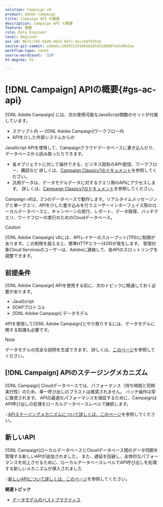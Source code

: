 ```yaml
---
solution: Campaign v8
product: Adobe Campaign
title: Campaign API の概要
description: Campaign API の概要
feature: 概要
role: Data Engineer
level: Beginner
exl-id: 0b71c76b-03d9-4023-84fc-3ecc0df9261b
source-git-commit: a50a6cc28d9312910668205e528888fae5d0b1aa
workflow-type: tm+mt
source-wordcount: '329'
ht-degree: 5%

---
```


# [!DNL Campaign] APIの概要{#gs-ac-api}

[!DNL Adobe Campaign] には、次の使用可能なJavaScript関数のセットが付属しています。

* スクリプト内 — [!DNL Adobe Campaign]ワークフロー内
* APIを介した外部システムからの

JavaScript APIを使用して、Campaignクラウドデータベースに書き込んだり、データベースから読み取ったりできます。

* 各オブジェクトに対して操作できる、ビジネス固有のAPI:配信、ワークフロー、購読など 詳しくは、[Campaign Classicv7のドキュメント](https://experienceleague.adobe.com/docs/campaign-classic/using/configuring-campaign-classic/api/business-oriented-apis.html)を参照してください。
* 汎用データは、データモデルデータに対するクエリ用のAPIにアクセスします。 詳しくは、[Campaign Classicv7のドキュメント](https://experienceleague.adobe.com/docs/campaign-classic/using/configuring-campaign-classic/api/data-oriented-apis.html)を参照してください。

Campaign v8は、2つのデータベースで動作します。リアルタイムメッセージングと単一クエリ、APIを介した書き込みを行うユーザーインターフェイス用のローカルデータベースと、キャンペーンの実行、レポート、データ取得、バッチクエリ、ワークフローの実行のためのCloudデータベース。

>[!CAUTION]
>
>[!DNL Adobe Campaign] v8には、APIレイヤーのスループット(TPS)に制限があります。この制限を超えると、標準HTTPエラー(429)が発生します。 管理対象Cloud Servicesのユーザーは、Adobeに連絡して、各APIのスロットリングを調整できます。


## 前提条件

[!DNL Adobe Campaign] APIを使用する前に、次のトピックに精通しておく必要があります。

* JavaScript
* SOAPプロトコル
* [!DNL Adobe Campaign] データモデル

APIを使用して[!DNL Adobe Campaign]とやり取りするには、データモデルに関する知識も必要です。

>[!NOTE]
>データモデルの完全な説明を生成できます。 詳しくは、[このページ](datamodel.md)を参照してください。

## [!DNL Campaign] APIのステージングメカニズム

[!DNL Campaign] Cloudデータベースでは、パフォーマンス（待ち時間と同時実行性）のため、単一呼び出しのブラストは推奨されません。 バッチ操作は常に推奨されます。 APIの最適なパフォーマンスを保証するために、CampaignはAPI呼び出しの処理をローカルデータベースレベルで継続します。

:bulb:[APIステージングメカニズムについて詳しくは、このページ](staging.md)を参照してください。

## 新しいAPI

[!DNL Campaign]ローカルデータベースとCloudデータベース間のデータ同期を管理する新しいAPIが追加されました。 また、遅延を回避し、全体的なパフォーマンスを向上させるために、ローカルデータベースレベルでAPI呼び出しを処理する新しいメカニズムが導入されました

:bulb:[新しいAPIについて詳しくは、このページ](new-apis.md)を参照してください。

**関連トピック**

* [データモデルのベストプラクティス](datamodel-best-practices.md)
